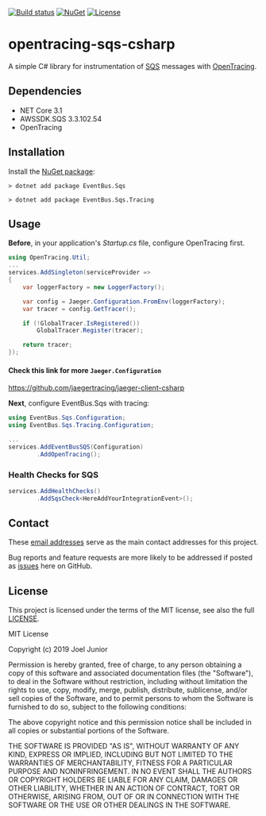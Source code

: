 [![Build status](https://ci.appveyor.com/api/projects/status/k7o1c0k2tbu4nhx6/branch/master?svg=true)](https://ci.appveyor.com/project/juniortads/opentracing-sqs-csharp/branch/master) [![NuGet](https://buildstats.info/nuget/EventBus.Sqs.Tracing)](http://www.nuget.org/packages/EventBus.Sqs.Tracing)
[![License](https://img.shields.io/badge/license-MIT-blue.svg)](LICENSE)

# opentracing-sqs-csharp

A simple C# library for instrumentation of [SQS](https://aws.amazon.com/sqs) messages 
with [OpenTracing](http://opentracing.io/).

## Dependencies

* NET Core 3.1 
* AWSSDK.SQS 3.3.102.54
* OpenTracing

## Installation

Install the [NuGet package](https://www.nuget.org/packages/EventBus.Sqs.Tracing/):

    > dotnet add package EventBus.Sqs

    > dotnet add package EventBus.Sqs.Tracing

## Usage

**Before**, in your application's _Startup.cs_ file, configure OpenTracing first.
```cs
using OpenTracing.Util;
...
services.AddSingleton(serviceProvider =>
{
    var loggerFactory = new LoggerFactory();

    var config = Jaeger.Configuration.FromEnv(loggerFactory);
    var tracer = config.GetTracer();

    if (!GlobalTracer.IsRegistered())
        GlobalTracer.Register(tracer);

    return tracer;
});
```
#### Check this link for more `Jaeger.Configuration`
https://github.com/jaegertracing/jaeger-client-csharp

**Next**, configure EventBus.Sqs with tracing: 
```cs
using EventBus.Sqs.Configuration;
using EventBus.Sqs.Tracing.Configuration;

...
services.AddEventBusSQS(Configuration)
        .AddOpenTracing();
```
### Health Checks for SQS
```cs
services.AddHealthChecks()
        .AddSqsCheck<HereAddYourIntegrationEvent>();
```
## Contact

These [email addresses](MAINTAINERS) serve as the main contact addresses for this project.

Bug reports and feature requests are more likely to be addressed
if posted as [issues](../../issues) here on GitHub.

## License

This project is licensed under the terms of the MIT license, see also the full [LICENSE](LICENSE).

MIT License

Copyright (c) 2019 Joel Junior

Permission is hereby granted, free of charge, to any person obtaining a copy
of this software and associated documentation files (the "Software"), to deal
in the Software without restriction, including without limitation the rights
to use, copy, modify, merge, publish, distribute, sublicense, and/or sell
copies of the Software, and to permit persons to whom the Software is
furnished to do so, subject to the following conditions:

The above copyright notice and this permission notice shall be included in all
copies or substantial portions of the Software.

THE SOFTWARE IS PROVIDED "AS IS", WITHOUT WARRANTY OF ANY KIND, EXPRESS OR
IMPLIED, INCLUDING BUT NOT LIMITED TO THE WARRANTIES OF MERCHANTABILITY,
FITNESS FOR A PARTICULAR PURPOSE AND NONINFRINGEMENT. IN NO EVENT SHALL THE
AUTHORS OR COPYRIGHT HOLDERS BE LIABLE FOR ANY CLAIM, DAMAGES OR OTHER
LIABILITY, WHETHER IN AN ACTION OF CONTRACT, TORT OR OTHERWISE, ARISING FROM,
OUT OF OR IN CONNECTION WITH THE SOFTWARE OR THE USE OR OTHER DEALINGS IN THE
SOFTWARE.